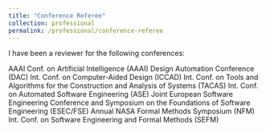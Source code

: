```yaml
---
title: "Conference Referee"
collection: professional
permalink: /professional/conference-referee
---
```


I have been a reviewer for the following conferences:

AAAI Conf. on Artificial Intelligence (AAAI)
Design Automation Conference (DAC)
Int. Conf. on Computer-Aided Design (ICCAD)
Int. Conf. on Tools and Algorithms for the Construction and Analysis of Systems (TACAS)
Int. Conf. on Automated Software Engineering (ASE)
Joint European Software Engineering Conference and Symposium on the Foundations of Software
Engineering (ESEC/FSE)
Annual NASA Formal Methods Symposium (NFM)
Int. Conf. on Software Engineering and Formal Methods (SEFM)
